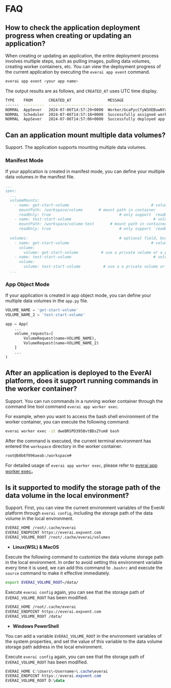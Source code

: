 # FAQ

## How to check the application deployment progress when creating or updating an application?

When creating or updating an application, the entire deployment process involves multiple steps, such as pulling images, pulling data volumes, creating worker containers, etc. You can view the deployment progress of the current application by executing the `everai app event` command.

```bash
everai app event <your app name>
```

The output results are as follows, and `CREATED_AT` uses UTC time display.

```bash
TYPE    FROM       CREATED_AT                MESSAGE
------  ---------  ------------------------  ------------------------------------------------------------------------------------------------
NORMAL  AppSever   2024-07-06T14:57:29+0000  Worker/GcaPycCfyW3XEBuwNYaXZ9 is ready now
NORMAL  Scheduler  2024-07-06T14:57:18+0000  Successfully assigned worker/GcaPycCfyW3XEBuwNYaXZ9 to node/5a684c93-84c0-4078-821c-a4aeccb61407
NORMAL  AppSever   2024-07-06T14:57:06+0000  Successfully deployed app
```

## Can an application mount multiple data volumes?

Support. The application supports mounting multiple data volumes.

### Manifest Mode
If your application is created in manifest mode, you can define your multiple data volumes in the manifest file.  

```yaml
...
spec:
  ...
  volumeMounts:
    - name: get-start-volume                                    # volume name
      mountPath: /workspace/volume       # mount path in container
      readOnly: true                              # only support `readOnly = true` currently, default is true
    - name: test-start-volume                                    # volume name
      mountPath: /workspace/volume-test       # mount path in container
      readOnly: true                              # only support `readOnly = true` currently, default is true
  
  volumes:                                        # optional field, but very important for AI app
    - name: get-start-volume                                    # volume name
      volume: 
        volume: get-start-volume          # use a private volume or a public volume from other user
    - name: test-start-volume                                    # volume name
      volume:
        volume: test-start-volume          # use a a private volume or a public volume from other user
  ...
```

### App Object Mode
If your application is created in app object mode, you can define your multiple data volumes in the `app.py` file.  

```python
VOLUME_NAME = 'get-start-volume'
VOLUME_NAME_2 = 'test-start-volume'

app = App(
    ...
    volume_requests=[
        VolumeRequest(name=VOLUME_NAME),
        VolumeRequest(name=VOLUME_NAME_2)
    ]
    ...
)
```

## After an application is deployed to the EverAI platform, does it support running commands in the worker container?

Support. You can run commands in a running worker container through the command line tool command `everai app worker exec`.

For example, when you want to access the bash shell environment of the worker container, you can execute the following command:

```bash 
everai worker exec -it dweBRSPD395BvtBDsZYum8 bash
```

After the command is executed, the current terminal environment has entered the `workspace` directory in the worker container.

```bash 
root@b0b6f096aeab:/workspace#
```

For detailed usage of `everai app worker exec`, please refer to [everai app worker exec](https://expvent.com/documentation/docs/CLI%20Reference/everai_app#everai-app-worker-exec)。

## Is it supported to modify the storage path of the data volume in the local environment?

Support. First, you can view the current environment variables of the EverAI platform through `everai config`, including the storage path of the data volume in the local environment.

```bash
EVERAI_HOME /root/.cache/everai
EVERAI_ENDPOINT https://everai.expvent.com
EVERAI_VOLUME_ROOT /root/.cache/everai/volumes
```

* **Linux(WSL) & MacOS**  

Execute the following command to customize the data volume storage path in the local environment. In order to avoid setting this environment variable every time it is used, we can add this command to `.bashrc` and execute the `source` command to make it effective immediately.

```bash
export EVERAI_VOLUME_ROOT=/data/
```

Execute `everai config` again, you can see that the storage path of `EVERAI_VOLUME_ROOT` has been modified.

```bash
EVERAI_HOME /root/.cache/everai
EVERAI_ENDPOINT https://everai.expvent.com
EVERAI_VOLUME_ROOT /data/
```
* **Windows PowerShell**

You can add a variable `EVERAI_VOLUME_ROOT` in the environment variables of the system properties, and set the value of this variable to the data volume storage path address in the local environment.

Execute `everai config` again, you can see that the storage path of `EVERAI_VOLUME_ROOT` has been modified.

```powershell
EVERAI_HOME C:\Users\<Username>\.cache\everai
EVERAI_ENDPOINT https://everai.expvent.com
EVERAI_VOLUME_ROOT D:\data
```